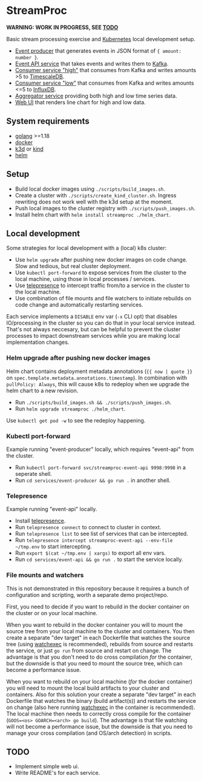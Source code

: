# StreamProc

**WARNING: WORK IN PROGRESS, SEE [TODO](#TODO)**

Basic stream processing exercise and [Kubernetes](https://kubernetes.io) local development setup.

- [Event producer](./services/event-producer) that generates events in JSON format of `{ amount: number }`.
- [Event API service](./services/event-api) that takes events and writes them to [Kafka](https://kafka.apache.org).
- [Consumer service "high"](./services/consumer-high) that consumes from Kafka and writes amounts >5 to [TimescaleDB](https://www.timescale.com).
- [Consumer service "low"](./services/consumer-low) that consumes from Kafka and writes amounts <=5 to [InfluxDB](https://www.influxdata.com).
- [Aggregator service](./services/aggregator) providing both high and low time series data.
- [Web UI](./services/web-ui) that renders line chart for high and low data.

## System requirements

- [golang](https://go.dev) >=1.18
- [docker](https://www.docker.com)
- [k3d](https://k3d.io) or [kind](https://kind.sigs.k8s.io)
- [helm](https://helm.sh)

## Setup

- Build local docker images using `./scripts/build_images.sh`.
- Create a cluster with `./scripts/create_kind_cluster.sh`. Ingress rewriting does not work well with the k3d setup at the moment.
- Push local images to the cluster registry with `./scripts/push_images.sh`.
- Install helm chart with `helm install streamproc ./helm_chart`.

## Local development

Some strategies for local development with a (local) k8s cluster:

- Use `helm upgrade` after pushing new docker images on code change. Slow and tedious, but real cluster deployment.
- Use `kubectl port-forward` to expose services from the cluster to the local machine, using those in local processes / services.
- Use [telepresence](https://www.telepresence.io) to intercept traffic from/to a service in the cluster to the local machine.
- Use combination of file mounts and file watchers to initiate rebuilds on code change and automatically restarting services.

Each service implements a `DISABLE` env var (`-x` CLI opt) that disables IO/processing in the cluster so you can do
that in your local service instead. That's not always neccesary, but can be helpful to prevent the cluster processes to
impact downstream services while you are making local implementation changes.

### Helm upgrade after pushing new docker images

Helm chart contains deployment metadata annotations (`{{ now | quote }}` on `spec.template.metadata.annotations.timestamp`).
In combination with `pullPolicy: Always`, this will cause k8s to redeploy when we upgrade the helm chart to a new revision.

- Run `./scripts/build_images.sh && ./scripts/push_images.sh`.
- Run `helm upgrade streamproc ./helm_chart`.

Use `kubectl get pod -w` to see the redeploy happening.

### Kubectl port-forward

Example running "event-producer" locally, which requires "event-api" from the cluster.

- Run `kubectl port-forward svc/streamproc-event-api 9998:9998` in a seperate shell.
- Run `cd services/event-producer && go run .` in another shell.

### Telepresence

Example running "event-api" locally.

- Install [telepresence](https://www.telepresence.io).
- Run `telepresence connect` to connect to cluster in context.
- Run `telepresence list` to see list of services that can be intercepted.
- Run `telepresence intercept streamproc-event-api --env-file ~/tmp.env` to start intercepting.
- Run `export $(cat ~/tmp.env | xargs)` to export all env vars.
- Run `cd services/event-api && go run .` to start the service locally.

### File mounts and watchers

This is not demonstrated in this repository because it requires a bunch of configuration and scripting, worth a separate demo project/repo.

First, you need to decide if you want to rebuild in the docker container on the cluster or on your local machine.

When you want to rebuild in the docker container you will to mount the source tree from your local machine to the cluster and containers. You then create a separate "dev target" in each Dockerfile that watches the source tree (using [watchexec](https://watchexec.github.io) is recommended), rebuilds from source and restarts the service, or just `go run` from source and restart on change. The advantage is that you don't need to do cross compilation _for_ the container, but the downside is that you need to mount the source tree, which can become a performance issue.

When you want to rebuild on your local machine (_for_ the docker container) you will need to mount the local build artifacts to your cluster and containers. Also for this solution your create a separate "dev target" in each Dockerfile that watches the binary (build artifact(s)) and restarts the service on change (also here running [watchexec](https://watchexec.github.io) in the container is recommended). The local machine then needs to correctly cross compile for the container (`GOOS=<os> GOARCH=<arch> go build`). The advantage is that file watching will not become a performance issue, but the downside is that you need to manage your cross compilation (and OS/arch detection) in scripts.

## TODO

- Implement simple web ui.
- Write README's for each service.
